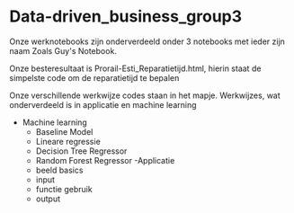 # Data-driven_business_group3

Onze werknotebooks zijn onderverdeeld onder 3 notebooks met ieder zijn naam Zoals Guy's Notebook.

Onze besteresultaat is Prorail-Esti_Reparatietijd.html, hierin staat de simpelste code om de reparatietijd te bepalen

Onze verschillende werkwijze codes staan in het mapje. Werkwijzes, wat onderverdeeld is in applicatie en machine learning
  - Machine learning
    - Baseline Model
    - Lineare regressie
    - Decision Tree Regressor
    - Random Forest Regressor
  -Applicatie
    - beeld basics
    - input
    - functie gebruik
    - output

